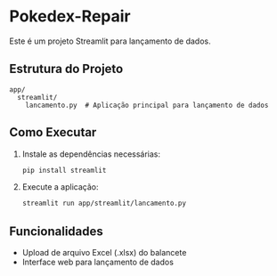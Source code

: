 # Pokedex-Repair

Este é um projeto Streamlit para lançamento de dados.

## Estrutura do Projeto

```
app/
  streamlit/
    lancamento.py  # Aplicação principal para lançamento de dados
```

## Como Executar

1. Instale as dependências necessárias:
   ```bash
   pip install streamlit
   ```

2. Execute a aplicação:
   ```bash
   streamlit run app/streamlit/lancamento.py
   ```

## Funcionalidades

- Upload de arquivo Excel (.xlsx) do balancete
- Interface web para lançamento de dados
